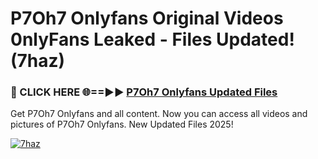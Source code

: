 # P7Oh7 Onlyfans Original Videos 0nlyFans Leaked - Files Updated! (7haz)

<h3>🔴 CLICK HERE 🌐==►► <a href="https://tinyurl.com/2wckxsce" rel="nofollow">P7Oh7 Onlyfans Updated Files</a></h3>

Get P7Oh7 Onlyfans and all content. Now you can access all videos and pictures of P7Oh7 Onlyfans. New Updated Files 2025!

[![7haz](https://i.imgur.com/AFduVYN.gif)](https://tinyurl.com/2wckxsce)
